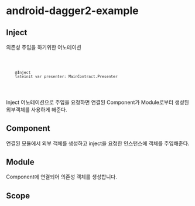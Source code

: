 # android-dagger2-example


## Inject
의존성 주입을 하기위한 어노테이션   

 <code>
 
        @Inject   
        lateinit var presenter: MainContract.Presenter
 </code>
 
 Inject 어노테이션으로 주입을 요청하면 연결된 Component가 Module로부터 생성된 외부객체를 사용하게 해준다.
## Component
연결된 모듈에서 외부 객체를 생성하고 inject을 요청한 인스턴스에 
객체를 주입해준다. 
## Module
Component에 연결되어 의존성 객체를 생성합니다.
## Scope
